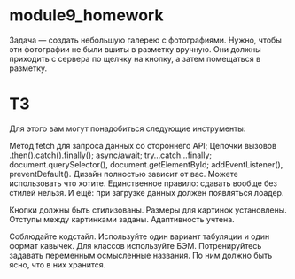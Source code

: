 # module9_homework

Задача — создать небольшую галерею с фотографиями. Нужно, чтобы эти фотографии не были вшиты в разметку вручную. Они должны приходить с сервера по щелчку на кнопку, а затем помещаться в разметку.

# ТЗ

Для этого вам могут понадобиться следующие инструменты:

Метод fetch для запроса данных со стороннего API;
Цепочки вызовов .then().catch().finally();
async/await;
try…catch…finally;
document.querySelector(), document.getElementById;
addEventListener(), preventDefault().
Дизайн полностью зависит от вас. Можете использовать что хотите. Единственное правило: сдавать вообще без стилей нельзя. И ещё: при загрузке данных должен появляться лоадер.

Кнопки должны быть стилизованы. Размеры для картинок установлены. Отступы между картинками заданы. Адаптивность учтена.

Соблюдайте кодстайл. Используйте один вариант табуляции и один формат кавычек.
Для классов используйте БЭМ.
Потренируйтесь задавать переменным осмысленные названия. По ним должно быть ясно, что в них хранится.
